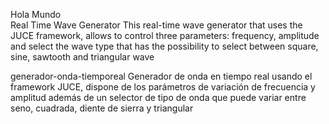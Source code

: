 Hola Mundo  
Real Time Wave Generator
This real-time wave generator that uses the JUCE framework, allows to control three parameters: frequency, amplitude and select the wave type that has the possibility to select between square, sine, sawtooth and triangular wave

generador-onda-tiemporeal
Generador de onda en tiempo real usando el framework JUCE, dispone de los parámetros de variación de frecuencia y amplitud además de un selector de tipo de onda que puede variar entre seno, cuadrada, diente de sierra y triangular
